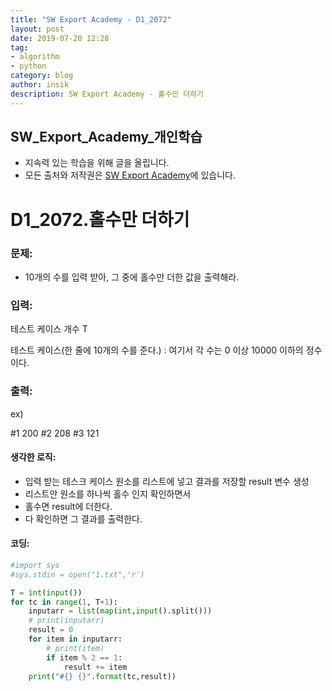 ```yaml
---
title: "SW Export Academy - D1_2072"
layout: post
date: 2019-07-20 12:28
tag:
- algorithm
- python
category: blog
author: insik
description: SW Export Academy - 홀수만 더하기
---
```


## SW_Export_Academy_개인학습

- 지속력 있는 학습을 위해 글을 올립니다.
- 모든 출처와 저작권은 [SW Export Academy][출처]에 있습니다.



# D1_2072.홀수만 더하기

### 문제:

- 10개의 수를 입력 받아, 그 중에 홀수만 더한 값을 출력해라.



### 입력:

테스트 케이스 개수 T

테스트 케이스(한 줄에 10개의 수를 준다.)  : 여기서 각 수는 0 이상 10000 이하의 정수이다.



### 출력:

ex)

#1 200
#2 208
#3 121



#### 생각한 로직:

- 입력 받는 테스크 케이스 원소를 리스트에 넣고 결과를 저장할 result 변수 생성
- 리스트안 원소를 하나씩 홀수 인지 확인하면서
- 홀수면 result에 더한다.
- 다 확인하면 그 결과를 출력한다.



#### 코딩:

```python
#import sys
#sys.stdin = open("1.txt",'r')

T = int(input())
for tc in range(1, T+1):
    inputarr = list(map(int,input().split()))
    # print(inputarr)
    result = 0
    for item in inputarr:
        # print(item)
        if item % 2 == 1:
            result += item
    print("#{} {}".format(tc,result))
```



[출처]: https://www.swexpertacademy.com/